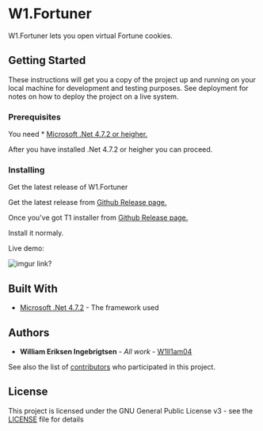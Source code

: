 # W1.Fortuner
W1.Fortuner lets you open virtual Fortune cookies.

## Getting Started

These instructions will get you a copy of the project up and running on your local machine for development and testing purposes. See deployment for notes on how to deploy the project on a live system.

### Prerequisites

You need * [Microsoft .Net 4.7.2 or heigher.](https://support.microsoft.com/nb-no/help/4054530/microsoft-net-framework-4-7-2-offline-installer-for-windows)

After you have installed .Net 4.7.2 or heigher you can proceed.

### Installing

Get the latest release of W1.Fortuner

Get the latest release from [Github Release page.](https://github.com/W1ll1am04/W1.Fortuner/releases)

Once you've got T1 installer from [Github Release page.](https://github.com/W1ll1am04/W1.Fortuner/releases)

Install it normaly.

Live demo:


![imgur link?](https://i.imgur.com/aqoLLN4.png)

## Built With

* [Microsoft .Net 4.7.2](https://support.microsoft.com/nb-no/help/4054530/microsoft-net-framework-4-7-2-offline-installer-for-windows) - The framework used

## Authors

* **William Eriksen Ingebrigtsen** - *All work* - [W1ll1am04](https://github.com/W1ll1am04)

See also the list of [contributors](https://github.com/W1ll1am04/W1.Fortuner/graphs/contributors) who participated in this project.

## License

This project is licensed under the GNU General Public License v3 - see the [LICENSE](LICENSE) file for details
